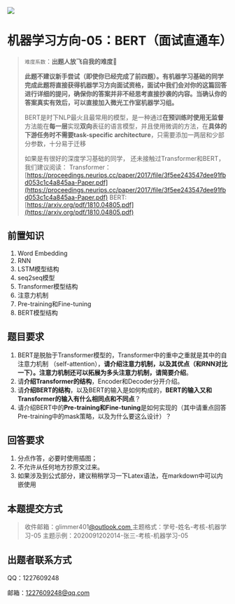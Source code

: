 ![](https://cdn.nlark.com/yuque/0/2021/png/21738773/1625662437423-575c4356-71f3-4a57-a4ff-b6cea317655e.png#id=BcGYe&originHeight=300&originWidth=748&originalType=binary&ratio=1&status=done&style=none#crop=0&crop=0&crop=1&crop=1&id=LE1GJ&originHeight=300&originWidth=748&originalType=binary&ratio=1&rotation=0&showTitle=false&status=done&style=none&title=)

# 机器学习方向-05：BERT（面试直通车）

> `难度系数`：**出题人放飞自我的难度**🤮
>  
> **此题不建议新手尝试（即使你已经完成了前四题）。有机器学习基础的同学完成此题将直接获得机器学习方向面试资格，面试中我们会对你的这篇回答进行详细的提问，确保你的答案并非不经思考直接抄袭的内容。当确认你的答案真实有效后，可以直接加入微光工作室机器学习组。**
>  
> BERT是时下NLP最火且最常用的模型，是一种通过**在预训练时使用无监督**方法能在**每一层**实现**双向**表征的语言模型，并且使用微调的方法，在**具体的下游任务时不需要task-specific architecture**，只需要添加一两层和少部分参数，十分易于迁移
> 
> 如果是有很好的深度学习基础的同学， 还未接触过Transformer和BERT，我们建议阅读：
> Transformer：[https://proceedings.neurips.cc/paper/2017/file/3f5ee243547dee91fbd053c1c4a845aa-Paper.pdf](https://proceedings.neurips.cc/paper/2017/file/3f5ee243547dee91fbd053c1c4a845aa-Paper.pdf)
> BERT:[https://arxiv.org/pdf/1810.04805.pdf](https://arxiv.org/pdf/1810.04805.pdf)


## 前置知识

1. Word Embedding
2. RNN
3. LSTM模型结构
4. seq2seq模型
5. Transformer模型结构
6. 注意力机制
7. Pre-training和Fine-tuning
8. BERT模型结构

## 题目要求

1.  BERT是脱胎于Transformer模型的，Transformer中的重中之重就是其中的自注意力机制 （self-attention），**请介绍注意力机制，以及其优点（和RNN对比一下）。注意力机制还可以拓展为多头注意力机制，请简要介绍**。 
2.  请**介绍Transformer的结构**，Encoder和Decoder分开介绍。 
3.  请**介绍BERT的结构**，以及BERT的输入是如何构成的，**BERT的输入又和Transformer的输入有什么相同点和不同点**？ 
4.  请介绍BERT中的**Pre-training和Fine-tuning**是如何实现的（其中请重点回答Pre-training中的mask策略，以及为什么要这么设计）？ 

## 回答要求

1. 分点作答，必要时使用插图；
2. 不允许从任何地方抄原文过来。
3. 如果涉及到公式部分，建议稍稍学习一下Latex语法，在markdown中可以内嵌使用

## 本题提交方式

> 收件邮箱：glimmer401[@outlook.com ](/outlook.com ) 
主题格式：学号-姓名-考核-机器学习-05
主题示例：2020091202014-张三-考核-机器学习-05


## 出题者联系方式

QQ：1227609248

邮箱：[1227609248@qq.com](1227609248@qq.com)
